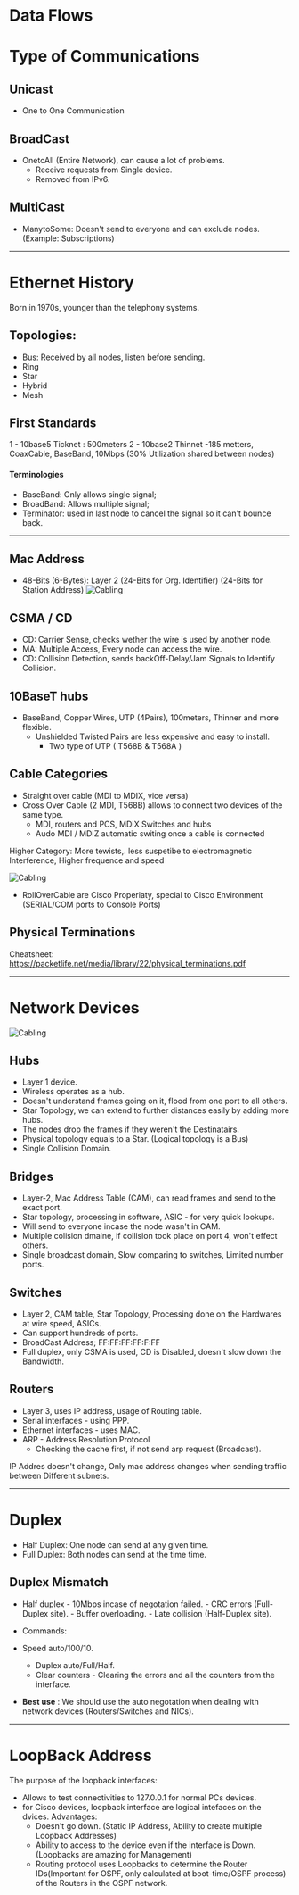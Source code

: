 # Data Flows

# Type of Communications

## Unicast
- One to One Communication

## BroadCast
- OnetoAll (Entire Network), can cause a lot of problems.
	- Receive requests from Single device.
	- Removed from IPv6.

## MultiCast
- ManytoSome: Doesn't send to everyone and can exclude nodes. (Example: Subscriptions)

***

# Ethernet History

Born in 1970s, younger than the telephony systems.

## Topologies:
- Bus: Received by all nodes, listen before sending.
- Ring
- Star
- Hybrid
- Mesh

## First Standards
1 - 10base5 Ticknet : 500meters
2 - 10base2 Thinnet
	-185 metters, CoaxCable, BaseBand, 10Mbps (30% Utilization shared between nodes)

#### Terminologies
- BaseBand: Only allows single signal;
- BroadBand: Allows multiple signal;
- Terminator: used in last node to cancel the signal so it can't bounce back.

***

## Mac Address
- 48-Bits (6-Bytes): Layer 2 (24-Bits for Org. Identifier) (24-Bits for Station Address)
![Cabling](/I%20-%20Network%20Fundamentals/Screenshots/mac.PNG)


## CSMA / CD
- CD: Carrier Sense, checks wether the wire is used by another node.
- MA: Multiple Access, Every node can access the wire.
- CD: Collision Detection, sends backOff-Delay/Jam Signals to Identify Collision.

## 10BaseT hubs
- BaseBand, Copper Wires, UTP (4Pairs), 100meters, Thinner and more flexible.
	- Unshielded Twisted Pairs are less expensive and easy to install.
		- Two type of UTP ( T568B & T568A )

## Cable Categories

- Straight over cable (MDI to MDIX, vice versa)
- Cross Over Cable (2 MDI, T568B) allows to connect two devices of the same type.
	- MDI, routers and PCS, MDIX Switches and hubs
	- Audo MDI / MDIZ automatic switing once a cable is connected

Higher Category: More tewists,. less suspetibe to electromagnetic Interference, Higher frequence and speed

![Cabling](/I%20-%20Network%20Fundamentals/Screenshots/cabling.png)

- RollOverCable are Cisco Properiaty, special to Cisco Environment (SERIAL/COM ports to Console Ports)


## Physical Terminations

Cheatsheet: https://packetlife.net/media/library/22/physical_terminations.pdf

***

# Network Devices

![Cabling](/I%20-%20Network%20Fundamentals/Screenshots/router.PNG)

## Hubs
- Layer 1 device.
- Wireless operates as a hub.
- Doesn't understand frames going on it, flood from one port to all others.
- Star Topology, we can extend to further distances easily by adding more hubs.
- The nodes drop the frames if they weren't the Destinatairs.
- Physical topology equals to a Star. (Logical topology is a Bus)
- Single Collision Domain.

## Bridges
- Layer-2, Mac Address Table (CAM), can read frames and send to the exact port. 
- Star topology, processing in software, ASIC - for very quick lookups.
- Will send to everyone incase the node wasn't in CAM.
- Multiple colision dmaine, if collision took place on port 4, won't effect others.
- Single broadcast domain, Slow comparing to switches, Limited number ports.

## Switches
- Layer 2, CAM table, Star Topology, Processing done on the Hardwares at wire speed, ASICs.
- Can support hundreds of ports.  
- BroadCast Address; FF:FF:FF:FF:F:FF
- Full duplex, only CSMA is used, CD is Disabled, doesn't slow down the Bandwidth.

## Routers
- Layer 3, uses IP address, usage of Routing table.
- Serial interfaces - using PPP.
- Ethernet interfaces - uses MAC.
- ARP - Address Resolution Protocol
	- Checking the cache first, if not send arp request (Broadcast).	

IP Addres doesn't change, Only mac address changes when sending traffic between Different subnets.		

***

# Duplex

- Half Duplex: One node can send at any given time.
- Full Duplex: Both nodes can send at the time time.

## Duplex Mismatch
- Half duplex - 10Mbps incase of negotation failed.
		- CRC errors (Full-Duplex site).
		- Buffer overloading.
		- Late collision (Half-Duplex site).

- Commands:
 - Speed auto/100/10.
	- Duplex auto/Full/Half.
	- Clear counters - Clearing the errors and all the counters from the interface.


- **Best use** : We should use the auto negotation when dealing with network devices (Routers/Switches and NICs).


***

# LoopBack Address

The purpose of the loopback interfaces:

- Allows to test connectivities to 127.0.0.1 for normal PCs devices.
- for Cisco devices, loopback interface are logical intefaces on the dvices.
Advantages:
	- Doesn't go down. (Static IP Address, Ability to create multiple Loopback Addresses)
	- Ability to access to the device even if the interface is Down. (Loopbacks are amazing for Management)
	- Routing protocol uses Loopbacks to determine the Router IDs(Important for OSPF, only calculated at boot-time/OSPF process) of the Routers in the OSPF network.